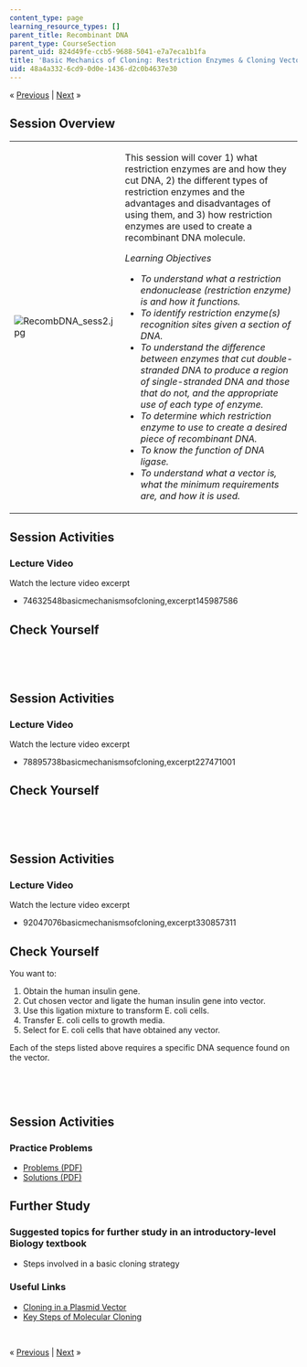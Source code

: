 ```yaml
---
content_type: page
learning_resource_types: []
parent_title: Recombinant DNA
parent_type: CourseSection
parent_uid: 824d49fe-ccb5-9688-5041-e7a7eca1b1fa
title: 'Basic Mechanics of Cloning: Restriction Enzymes & Cloning Vectors'
uid: 48a4a332-6cd9-0d0e-1436-d2c0b4637e30
---
```

<p class="sc_nav">&laquo; <a class="sc_prev" href="./resolveuid/80ef79a7dab2b9c70a694b5b5192cc36">Previous</a> | <a class="sc_next" href="./resolveuid/52ce97d021cf6f7801e855ec0de2a3aa">Next</a> &raquo;</p> <h2 class="subhead">Session Overview</h2> <table class="sc_overview">     <tbody>         <tr>             <td><img src="./resolveuid/5cb273bef05be14f27facf8d72eb851f" alt="RecombDNA_sess2.jpg" /></td>             <td><p>This session will cover 1) what restriction enzymes are and how they cut DNA, 2) the different types of restriction enzymes and the advantages and disadvantages of using them, and 3) how restriction enzymes are used to create a recombinant DNA molecule.</p>             <p><em>Learning Objectives</em></p>             <ul class="arrow">                 <li><em>To understand what a restriction endonuclease (restriction enzyme) is and how it functions.</em></li>                 <li><em>To identify restriction enzyme(s) recognition sites given a section of DNA.</em></li>                 <li><em>To understand the difference between enzymes that cut double-stranded DNA to produce a region of single-stranded DNA and those that do not, and the appropriate use of each type of enzyme.</em></li>                 <li><em>To determine which restriction enzyme to use to create a desired piece of recombinant DNA.</em></li>                 <li><em>To know the function of DNA ligase.</em></li>                 <li><em>To understand what a vector is, what the minimum requirements are, and how it is used.</em></li>             </ul></td>         </tr>     </tbody> </table> <h2 class="subhead">Session Activities</h2> <h3 class="subsubhead">Lecture Video</h3> <p>Watch the lecture video excerpt</p> <ul class="arrow">     <li>74632548basicmechanismsofcloning,excerpt145987586</li> </ul> <h2 class="subhead">Check Yourself</h2> <div id="quizArea">&nbsp;</div> <script type="text/javascript" src="/scripts/jquery-1.3.2.min.js"></script> <script type="text/javascript" src="/scripts/jQuizMe-uncompressed.js"></script> <script type="text/javascript">
// There was an extra comma at the end of multiList array.
$( function($){
	var quizMulti = {
    multiList: [
	{
        ques: 'Select the true statement or statements.<ol type="a"><li>Restriction enzymes break a phosphodiester bond on only one of the two DNA strands.</li><li>Restriction enzymes break a phosphodiester bond on both of the DNA strands.</li><li>All restriction enzymes produce a region of single-stranded DNA.</li><li>Two different linear DNA molecules are cut with a single restriction enzyme such that only one end of each molecule is cut and these ends have regions of single stranded DNA.  The two different DNA molecules will have compatible ends.</li><li>Two different linear DNA molecules are each cut with a different restriction enzyme such that only one end of each molecule is cut and these ends have regions of single stranded DNA.  The two different DNA molecules will NOT have compatible ends.</li></ol>',
        ans: "b,d",
        ansSel: ["a,c", "c,e", "a,d"],
        ansInfo: ""
    }]
	};
	var options = {
		allRandom: false,
		Random: false,
		help: "",
		showHTML: false,
		animationType: 0,
		showWrongAns: true,
		title: "Concept test 1",	 
};
$("#quizArea").jQuizMe(quizMulti, options);
});
</script> <p>&nbsp;</p> <h2 class="subhead">Session Activities</h2> <h3 class="subsubhead">Lecture Video</h3> <p>Watch the lecture video excerpt</p> <ul class="arrow">     <li>78895738basicmechanismsofcloning,excerpt227471001</li> </ul> <h2 class="subhead">Check Yourself</h2> <div id="quizArea2">&nbsp;</div> <script type="text/javascript" src="/scripts/jquery-1.3.2.min.js"></script> <script type="text/javascript" src="/scripts/jQuizMe-uncompressed.js"></script> <script type="text/javascript">
// There was an extra comma at the end of multiList array.
$( function($){
	var quizMulti = {
    multiList: [
	{
        ques: 'Which of the following features are essential in a vector that will be used to make many copies of the human gene X in bacterial cells?<ol type="a"><li>A restriction enzyme site</li><li>A human origin of replication</li><li>A bacterial origin of replication</li><li>A bacterial selectable marker</li></ol>',
        ans: "a,c,d",
        ansSel: ["a,b,c", "a,b,d", "b,d", "c,d"],
        ansInfo: ""
    }]
	};
	var options = {
		allRandom: false,
		Random: false,
		help: "",
		showHTML: false,
		animationType: 0,
		showWrongAns: true,
		title: "Concept test 2",	 
};
$("#quizArea2").jQuizMe(quizMulti, options);
});
</script> <p>&nbsp;</p> <h2 class="subhead">Session Activities</h2> <h3 class="subsubhead">Lecture Video</h3> <p>Watch the lecture video excerpt</p> <ul class="arrow">     <li>92047076basicmechanismsofcloning,excerpt330857311</li> </ul> <h2 class="subhead">Check Yourself</h2> <p>You want to:</p> <ol>     <li>Obtain the human insulin gene.</li>     <li>Cut chosen vector and ligate the human insulin gene into vector.</li>     <li>Use this ligation mixture to transform E. coli cells.</li>     <li>Transfer E. coli cells to growth media.</li>     <li>Select for E. coli cells that have obtained any vector.</li> </ol> <p>Each of the steps listed above requires a specific DNA sequence found on the vector.</p> <div id="quizArea3">&nbsp;</div> <script type="text/javascript" src="/scripts/jquery-1.3.2.min.js"></script> <script type="text/javascript" src="/scripts/jQuizMe-uncompressed.js"></script> <script type="text/javascript">
// There was an extra comma at the end of multiList array.
$( function($){
	var quizMulti = {
    multiList: [
	{
        ques: "In the steps above, where is the restriction enzyme recognition site first needed?",
        ans: "Step 2",
        ansSel: ["Step 1", "Step 3", "Step 4", "Step 5"],
        ansInfo: ""
    },
	{
        ques: "In the steps above, where is the ampicillin resistance gene first needed?",
        ans: "Step 5",
        ansSel: ["Step 1", "Step 2", "Step 3", "Step 4"],
        ansInfo: ""
    },
	{
        ques: "In the steps above, where is the bacterial origin of replication first needed?",
        ans: "Step 4",
        ansSel: ["Step 1", "Step 2", "Step 3", "Step 5"],
        ansInfo: ""
    }]
	};
	var options = {
		allRandom: false,
		Random: false,
		help: "",
		showHTML: false,
		animationType: 0,
		showWrongAns: true,
		title: "Concept test 3",	 
};
$("#quizArea3").jQuizMe(quizMulti, options);
});
</script> <p>&nbsp;</p> <h2 class="subhead">Session Activities</h2> <h3 class="subsubhead">Practice Problems</h3> <ul class="arrow">     <li><a href="./resolveuid/250d6996d43017c1f5047552b2d40f8c">Problems (PDF)</a></li>     <li><a href="./resolveuid/deefeb11a1f769d5bea18e7011bd76a1">Solutions (PDF)</a></li> </ul> <h2 class="subhead">Further Study</h2> <h3 class="subsubhead">Suggested topics for further study in an introductory-level Biology textbook</h3> <ul class="arrow">     <li>Steps involved in a basic cloning strategy</li> </ul> <h3 class="subsubhead">Useful Links</h3> <ul class="arrow">     <li><a href="http://www.youtube.com/watch?v=acKWdNj936o">Cloning in a Plasmid Vector</a></li>     <li><a href="http://www.youtube.com/watch?v=sjwNtQYLKeU&amp;feature=related">Key Steps of Molecular Cloning</a></li> </ul> <p>&nbsp;</p> <p class="sc_nav_bottom">&laquo; <a class="sc_prev" href="./resolveuid/80ef79a7dab2b9c70a694b5b5192cc36">Previous</a> | <a class="sc_next" href="./resolveuid/52ce97d021cf6f7801e855ec0de2a3aa">Next</a> &raquo;</p>